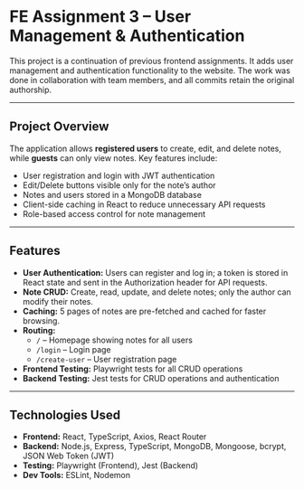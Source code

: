 # FE Assignment 3 – User Management & Authentication

This project is a continuation of previous frontend assignments. It adds user management and authentication functionality to the website. The work was done in collaboration with team members, and all commits retain the original authorship.

---

## Project Overview

The application allows **registered users** to create, edit, and delete notes, while **guests** can only view notes. Key features include:

- User registration and login with JWT authentication
- Edit/Delete buttons visible only for the note’s author
- Notes and users stored in a MongoDB database
- Client-side caching in React to reduce unnecessary API requests
- Role-based access control for note management

---

## Features

- **User Authentication:** Users can register and log in; a token is stored in React state and sent in the Authorization header for API requests.
- **Note CRUD:** Create, read, update, and delete notes; only the author can modify their notes.
- **Caching:** 5 pages of notes are pre-fetched and cached for faster browsing.
- **Routing:**  
  - `/` – Homepage showing notes for all users  
  - `/login` – Login page  
  - `/create-user` – User registration page
- **Frontend Testing:** Playwright tests for all CRUD operations
- **Backend Testing:** Jest tests for CRUD operations and authentication

---

## Technologies Used

- **Frontend:** React, TypeScript, Axios, React Router
- **Backend:** Node.js, Express, TypeScript, MongoDB, Mongoose, bcrypt, JSON Web Token (JWT)  
- **Testing:** Playwright (Frontend), Jest (Backend)  
- **Dev Tools:** ESLint, Nodemon
